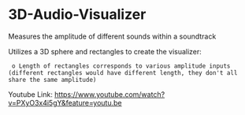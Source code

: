 # 3D-Audio-Visualizer
Measures the amplitude of different sounds within a soundtrack

Utilizes a 3D sphere and rectangles to create the visualizer:

     o Length of rectangles corresponds to various amplitude inputs (different rectangles would have different length, they don't all share the same amplitude)

Youtube Link: https://www.youtube.com/watch?v=PXyO3x4i5gY&feature=youtu.be 
